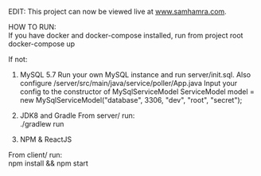 EDIT: This project can now be viewed live at www.samhamra.com. 

HOW TO RUN:    
If you have docker and docker-compose installed, run from project root   
docker-compose up

If not:  

1. MySQL 5.7
Run your own MySQL instance and run server/init.sql. 
Also configure /server/src/main/java/service/poller/App.java
Input your config to the constructor of MySqlServiceModel
ServiceModel model = new MySqlServiceModel("database", 3306, "dev", "root", "secret");


2. JDK8 and Gradle
From server/ run:  
./gradlew run

3. NPM  & ReactJS

From client/ run:  
npm install && npm start
